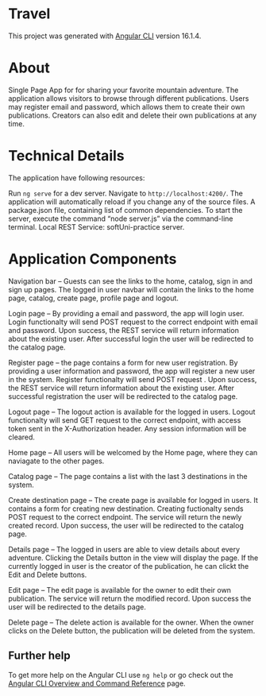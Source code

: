 # Travel

This project was generated with [Angular CLI](https://github.com/angular/angular-cli) version 16.1.4.

# About
Single Page App for for sharing your favorite mountain adventure. The application allows visitors to browse through different publications. Users may register email and password, which allows them to create their own publications. Creators can also edit and delete their own publications at any time.

# Technical Details
The application have following resources:

Run `ng serve` for a dev server. Navigate to `http://localhost:4200/`. The application will automatically reload if you change any of the source files.
A package.json file, containing list of common dependencies.
To start the server, execute the command “node server.js” via the command-line terminal.
Local REST Service: softUni-practice server.

# Application Components
Navigation bar – Guests can see the links to the home, catalog, sign in and sign up pages. The logged in user navbar will contain the links to the home page, catalog, create page, profile page and logout.

Login page – By providing a email and password, the app will login user. Login functionalty will send POST request to the correct endpoint with email and password. Upon success, the REST service will return information about the existing user. After successful login the user will be redirected to the catalog page.

Register page – the page contains a form for new user registration. By providing a user information and password, the app will register a new user in the system. Register functionalty will send POST request . Upon success, the REST service will return information about the existing user. After successful registration the user will be redirected to the catalog page.

Logout page – The logout action is available for the logged in users. Logout functionalty will send GET request to the correct endpoint, with access token sent in the X-Authorization header. Any session information will be cleared.

Home page – All users will be welcomed by the Home page, where they can naviagate to the other pages.

Catalog page – The page contains a list with the last 3 destinations in the system.

Create destination page – The create page is available for logged in users. It contains a form for creating new destination. Creating fuctionalty sends POST request to the correct endpoint. The service will return the newly created record. Upon success, the user will be redirected to the catalog page.

Details page – The logged in users are able to view details about every adventure. Clicking the Details button in the view will display the page. If the currently logged in user is the creator of the publication, he can clickt the Edit and Delete buttons.


Edit page – The edit page is available for the owner to edit their own publication. The service will return the modified record. Upon success the user will be redirected to the details page.

Delete page – The delete action is available for the owner. When the owner clicks on the Delete button, the publication will be deleted from the system.

## Further help

To get more help on the Angular CLI use `ng help` or go check out the [Angular CLI Overview and Command Reference](https://angular.io/cli) page.
